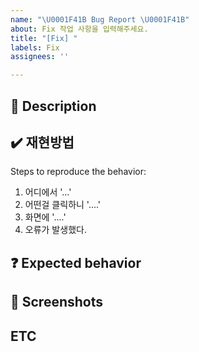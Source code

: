 ```yaml
---
name: "\U0001F41B Bug Report \U0001F41B"
about: Fix 작업 사항을 입력해주세요.
title: "[Fix] "
labels: Fix
assignees: ''

---
```


## 🚨 Description
<!-- 해당 버그의 설명을 작성해주세요. -->

## ✔️ 재현방법
Steps to reproduce the behavior:
1. 어디에서 '...'
2. 어떤걸 클릭하니 '....'
3. 화면에 '....'
4. 오류가 발생했다.

## ❓ Expected behavior
<!-- 어떤 방식으로 구현되어야 하는지 작성해주세요. -->

## 📸 Screenshots

## ETC

